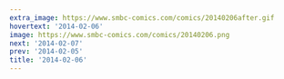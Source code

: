 ```yaml
---
extra_image: https://www.smbc-comics.com/comics/20140206after.gif
hovertext: '2014-02-06'
image: https://www.smbc-comics.com/comics/20140206.png
next: '2014-02-07'
prev: '2014-02-05'
title: '2014-02-06'
---
```

